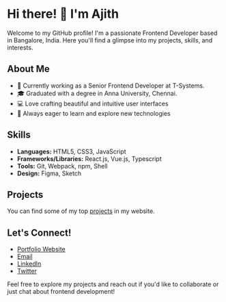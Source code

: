 # Hi there! 👋 I'm Ajith

Welcome to my GitHub profile! I'm a passionate Frontend Developer based in Bangalore, India. Here you'll find a glimpse into my projects, skills, and interests.

## About Me

- 💼 Currently working as a Senior Frontend Developer at T-Systems.
- 🎓 Graduated with a degree in Anna University, Chennai.
- 💻 Love crafting beautiful and intuitive user interfaces
- 🌱 Always eager to learn and explore new technologies

## Skills

- **Languages:** HTML5, CSS3, JavaScript
- **Frameworks/Libraries:** React.js, Vue.js, Typescript
- **Tools:** Git, Webpack, npm, Shell
- **Design:** Figma, Sketch

## Projects

You can find some of my top [projects](http://ajithsimon.com/works) in my website.

## Let's Connect!

- [Portfolio Website](http://ajithsimon.com)
- [Email](mailto:ajith438@gmail.com)
- [LinkedIn](https://in.linkedin.com/in/ajithsimon)
- [Twitter](https://www.twitter.com/ajithsimon)

Feel free to explore my projects and reach out if you'd like to collaborate or just chat about frontend development!
